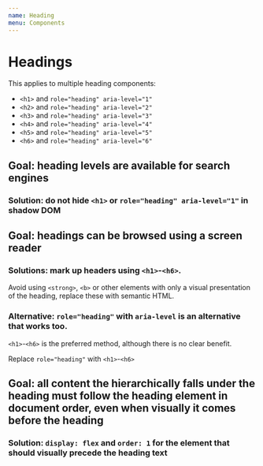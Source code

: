 ```yaml
---
name: Heading
menu: Components
---
```


<!-- @license CC0-1.0 -->

# Headings

This applies to multiple heading components:

-   `<h1>` and `role="heading" aria-level="1"`
-   `<h2>` and `role="heading" aria-level="2"`
-   `<h3>` and `role="heading" aria-level="3"`
-   `<h4>` and `role="heading" aria-level="4"`
-   `<h5>` and `role="heading" aria-level="5"`
-   `<h6>` and `role="heading" aria-level="6"`

## Goal: heading levels are available for search engines

### Solution: do not hide `<h1>` or `role="heading" aria-level="1"` in shadow DOM

<!-- id: ae82e69f-4655-4ee6-97b8-97886ac7d7b6 -->

## Goal: headings can be browsed using a screen reader

### Solutions: mark up headers using `<h1>`-`<h6>`.

Avoid using `<strong>`, `<b>` or other elements with only a visual presentation of the heading, replace these with semantic HTML.

<!-- id: 08c2d301-7b91-4a1a-b5ed-cc582ac2ab72 -->

### Alternative: `role="heading"` with `aria-level` is an alternative that works too.

`<h1>`-`<h6>` is the preferred method, although there is no clear benefit.

Replace `role="heading"` with `<h1>`-`<h6>`

<!-- id: 475dd71f-37e4-464f-bf0f-e6e963625199 -->

## Goal: all content the hierarchically falls under the heading must follow the heading element in document order, even when visually it comes before the heading

### Solution: `display: flex` and `order: 1` for the element that should visually precede the heading text

<!--
id: c53efa6e-8366-4bce-9d14-65300cee08df
-->
